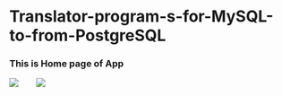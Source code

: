 # Translator-program-s-for-MySQL-to-from-PostgreSQL
### This is Home page of App 

<img src="https://github.com/luckykumarirai/Translator-program-s-for-MySQL-to-from-PostgreSQL/blob/master/Screenshot%20from%202021-09-06%2008-24-54.png?raw=true"  />&nbsp; &nbsp; &nbsp; &nbsp;
<img src="https://github.com/luckykumarirai/Translator-program-s-for-MySQL-to-from-PostgreSQL/blob/master/Screenshot%20from%202021-09-06%2008-26-03.png?raw=true" />

